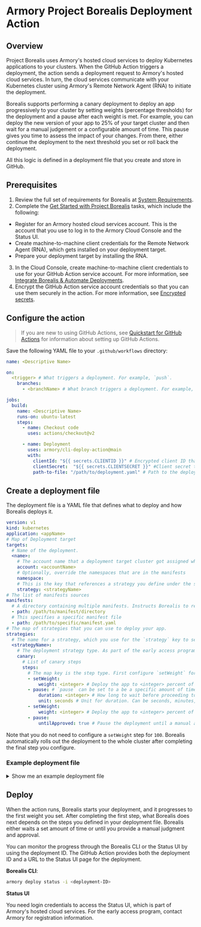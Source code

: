 # Armory Project Borealis Deployment Action

## Overview

<!-- update the GHA readme or docs.armory.io page when making changes to one or the other -->

Project Borealis uses Armory's hosted cloud services to deploy Kubernetes applications to your clusters. When the GitHub Action triggers a deployment, the action sends a deployment request to Armory's hosted cloud services. In turn, the cloud services communicate with your Kubernetes cluster using Armory's Remote Network Agent (RNA) to initiate the deployment.

Borealis supports performing a canary deployment to deploy an app progressively to your cluster by setting weights (percentage thresholds) for the deployment and a pause after each weight is met. For example, you can deploy the new version of your app to 25% of your target cluster and then wait for a manual judgement or a configurable amount of time. This pause gives you time to assess the impact of your changes. From there, either continue the deployment to the next threshold you set or roll back the deployment.

All this logic is defined in a deployment file that you create and store in GitHub.

## Prerequisites

1. Review the full set of requirements for Borealis at [System Requirements](https://docs.armory.io/borealis/borealis-requirements/).
2. Complete the [Get Started with Project Borealis](hhttps://docs.armory.io/borealis/quick-start/borealis-org-get-started/) tasks, which include the following:

  - Register for an Armory hosted cloud services account. This is the account that you use to log in to the Armory Cloud Console and the Status UI.
  - Create machine-to-machine client credentials for the Remote Network Agent (RNA), which gets installed on your deployment target.
  - Prepare your deployment target by installing the RNA.
  
3. In the Cloud Console, create machine-to-machine client credentials to use for your GitHub Action service account. For more information, see [Integrate Borealis & Automate Deployments](https://docs.armory.io/borealis/quick-start/borealis-integrate/).
4. Encrypt the GitHub Action service account credentials so that you can use them securely in the action. For more information, see [Encrypted secrets](https://docs.github.com/en/actions/security-guides/encrypted-secrets).

## Configure the action

> If you are new to using GitHub Actions, see [Quickstart for GitHub Actions](https://docs.github.com/en/actions/quickstart) for information about setting up GitHub Actions.
 
Save the following YAML file to your `.github/workflows` directory:

```yaml
name: <Descriptive Name>

on: 
  <trigger> # What triggers a deployment. For example, `push`.
    branches:
      - <branchName> # What branch triggers a deployment. For example, `main`.

jobs:
  build:
    name: <Descriptive Name>
    runs-on: ubuntu-latest
    steps:
      - name: Checkout code
        uses: actions/checkout@v2

      - name: Deployment
        uses: armory/cli-deploy-action@main
        with:
          clientId: "${{ secrets.CLIENTID }}" # Encrypted client ID that you created in the Armory Cloud Console that has been encrypted with GitHub's encrypted secrets.
          clientSecret:  "${{ secrets.CLIENTSECRET }}" #Client secret that you created in the Armory Cloud Console that has been encrypted with GitHub's encrypted secrets.
          path-to-file: "/path/to/deployment.yaml" # Path to the deployment file. For more information, see the Create a deployment file section.

```

## Create a deployment file

The deployment file is a YAML file that defines what to deploy and how Borealis deploys it. 

```yaml
version: v1
kind: kubernetes
application: <appName>
# Map of Deployment target
targets:
  # Name of the deployment.
  <name>:
    # The account name that a deployment target cluster got assigned when you installed the Remote Network Agent (RNA) on it.
    account: <accountName>
    # Optionally, override the namespaces that are in the manifests
    namespace:
    # This is the key that references a strategy you define under the strategies section of the file.
    strategy: <strategyName>
# The list of manifests sources
manifests:
  # A directory containing multiple manifests. Instructs Borealis to read all yaml|yml files in the directory and deploy all manifests to the target defined in `targets`.
  - path: /path/to/manifest/directory
  # This specifies a specific manifest file
  - path: /path/to/specific/manifest.yaml
# The map of strategies that you can use to deploy your app.
strategies:
  # The name for a strategy, which you use for the `strategy` key to select one to use.
  <strategyName>:
    # The deployment strategy type. As part of the early access program, Borealis supports `canary`.
    canary:
      # List of canary steps
      steps:
        # The map key is the step type. First configure `setWeight` for the weight (how much of the cluster the app should deploy to for a step).
        - setWeight:
            weight: <integer> # Deploy the app to <integer> percent of the cluster as part of the first step. `setWeight` is followed by a `pause`.
        - pause: # `pause` can be set to a be a specific amount of time or to a manual judgment.
            duration: <integer> # How long to wait before proceeding to the next step.
            unit: seconds # Unit for duration. Can be seconds, minutes, or hours.
        - setWeight:
            weight: <integer> # Deploy the app to <integer> percent of the cluster as part of the second step
        - pause:
            untilApproved: true # Pause the deployment until a manual approval is given. You can approve the step through the CLI or Status UI.
```

Note that you do not need to configure a `setWeight` step for `100`. Borealis automatically rolls out the deployment to the whole cluster after completing the final step you configure.

### Example deployment file

<details><summary>Show me an example deployment file</summary>

```yaml
version: v1
kind: kubernetes
application: ivan-nginx
# Map of deployment target
targets:
  # Name of the deployment.
  dev-west:
    # The account name that a deployment target cluster got assigned when you installed the Remote Network Agent (RNA) on it.
    account: cdf-dev
    # Optionally, override the namespaces that are in the manifests
    namespace: cdf-dev-agent
    # This is the key that references a strategy you define under the strategies section of the file.
    strategy: canary-wait-til-approved
# The list of manifests sources
manifests:
  # A directory containing multiple manifests. Instructs Borealis to read all yaml|yml files in the directory and deploy all manifests to the target defined in `targets`.
  - path: /deployments/manifests/configmaps
  # A specific manifest file that gets deployed to the target defined in `targets`.
  - path: /deployments/manifests/deployment.yaml
# The map of strategies that you can use to deploy your app.
strategies:
  # The name for a strategy, which you use for the `strategy` key to select one to use.
  canary-wait-til-approved:
    # The deployment strategy type. As part of the early access program, Borealis supports `canary`.
    canary:
      # List of canary steps
      steps:
      # The map key is the step type. First configure `setWeight` for the weight (how much of the cluster the app should deploy to for a step).
      - setWeight:
        - setWeight:
            weight: 33 # Deploy the app to 33% of the cluster.
        - pause: 
            duration: 60 # Wait 60 seconds before starting the next step.
            unit: seconds
        - setWeight:
            weight: 66 # Deploy the app to 66% of the cluster.
        - pause:
            untilApproved: true # Wait until approval is given through the Borealis CLI or Status UI.
```

</details>

## Deploy

When the action runs, Borealis starts your deployment, and it progresses to the first weight you set. After completing the first step, what Borealis does next depends on the steps you defined in your deployment file. Borealis either waits a set amount of time or until you provide a manual judgment and approval. 

You can monitor the progress through the Borealis CLI or the Status UI by using the deployment ID. The GitHub Action provides both the deployment ID and a URL to the Status UI page for the deployment.

**Borealis CLI**:

```bash
armory deploy status -i <deployment-ID>
```

**Status UI**

You need login credentials to access the Status UI, which is part of Armory's hosted cloud services. For the early access program, contact Armory for registration information.
